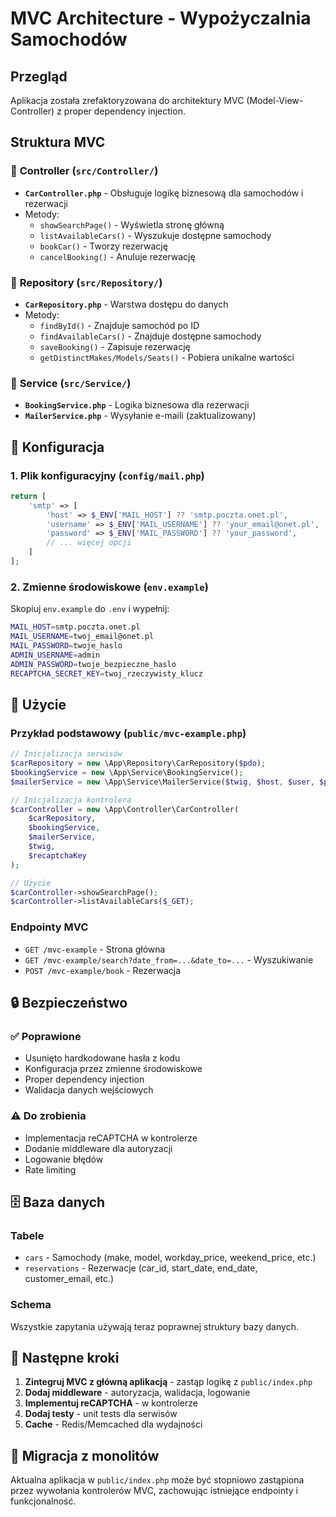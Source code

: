 # MVC Architecture - Wypożyczalnia Samochodów

## Przegląd

Aplikacja została zrefaktoryzowana do architektury MVC (Model-View-Controller) z proper dependency injection.

## Struktura MVC

### 📁 **Controller** (`src/Controller/`)
- **`CarController.php`** - Obsługuje logikę biznesową dla samochodów i rezerwacji
- Metody:
  - `showSearchPage()` - Wyświetla stronę główną
  - `listAvailableCars()` - Wyszukuje dostępne samochody
  - `bookCar()` - Tworzy rezerwację
  - `cancelBooking()` - Anuluje rezerwację

### 📁 **Repository** (`src/Repository/`)
- **`CarRepository.php`** - Warstwa dostępu do danych
- Metody:
  - `findById()` - Znajduje samochód po ID
  - `findAvailableCars()` - Znajduje dostępne samochody
  - `saveBooking()` - Zapisuje rezerwację
  - `getDistinctMakes/Models/Seats()` - Pobiera unikalne wartości

### 📁 **Service** (`src/Service/`)
- **`BookingService.php`** - Logika biznesowa dla rezerwacji
- **`MailerService.php`** - Wysyłanie e-maili (zaktualizowany)

## 🔧 **Konfiguracja**

### 1. **Plik konfiguracyjny** (`config/mail.php`)
```php
return [
    'smtp' => [
        'host' => $_ENV['MAIL_HOST'] ?? 'smtp.poczta.onet.pl',
        'username' => $_ENV['MAIL_USERNAME'] ?? 'your_email@onet.pl',
        'password' => $_ENV['MAIL_PASSWORD'] ?? 'your_password',
        // ... więcej opcji
    ]
];
```

### 2. **Zmienne środowiskowe** (`env.example`)
Skopiuj `env.example` do `.env` i wypełnij:
```bash
MAIL_HOST=smtp.poczta.onet.pl
MAIL_USERNAME=twoj_email@onet.pl
MAIL_PASSWORD=twoje_haslo
ADMIN_USERNAME=admin
ADMIN_PASSWORD=twoje_bezpieczne_haslo
RECAPTCHA_SECRET_KEY=twoj_rzeczywisty_klucz
```

## 🚀 **Użycie**

### **Przykład podstawowy** (`public/mvc-example.php`)
```php
// Inicjalizacja serwisów
$carRepository = new \App\Repository\CarRepository($pdo);
$bookingService = new \App\Service\BookingService();
$mailerService = new \App\Service\MailerService($twig, $host, $user, $pass);

// Inicjalizacja kontrolera
$carController = new \App\Controller\CarController(
    $carRepository,
    $bookingService,
    $mailerService,
    $twig,
    $recaptchaKey
);

// Użycie
$carController->showSearchPage();
$carController->listAvailableCars($_GET);
```

### **Endpointy MVC**
- `GET /mvc-example` - Strona główna
- `GET /mvc-example/search?date_from=...&date_to=...` - Wyszukiwanie
- `POST /mvc-example/book` - Rezerwacja

## 🔒 **Bezpieczeństwo**

### ✅ **Poprawione**
- Usunięto hardkodowane hasła z kodu
- Konfiguracja przez zmienne środowiskowe
- Proper dependency injection
- Walidacja danych wejściowych

### ⚠️ **Do zrobienia**
- Implementacja reCAPTCHA w kontrolerze
- Dodanie middleware dla autoryzacji
- Logowanie błędów
- Rate limiting

## 🗄️ **Baza danych**

### **Tabele**
- `cars` - Samochody (make, model, workday_price, weekend_price, etc.)
- `reservations` - Rezerwacje (car_id, start_date, end_date, customer_email, etc.)

### **Schema**
Wszystkie zapytania używają teraz poprawnej struktury bazy danych.

## 📝 **Następne kroki**

1. **Zintegruj MVC z główną aplikacją** - zastąp logikę z `public/index.php`
2. **Dodaj middleware** - autoryzacja, walidacja, logowanie
3. **Implementuj reCAPTCHA** - w kontrolerze
4. **Dodaj testy** - unit tests dla serwisów
5. **Cache** - Redis/Memcached dla wydajności

## 🔄 **Migracja z monolitów**

Aktualna aplikacja w `public/index.php` może być stopniowo zastąpiona przez wywołania kontrolerów MVC, zachowując istniejące endpointy i funkcjonalność.
